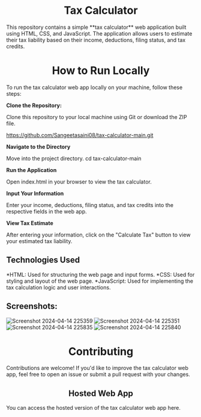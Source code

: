 **<h1 align="center" id="title">Tax Calculator</h1>**

<p>This repository contains a simple **tax calculator** web application built using HTML, CSS, and JavaScript. The application allows users to estimate their tax liability based on their income, deductions, filing status, and tax credits.</p>

**<h1 align= "center" id="title">How to Run Locally</h1>**
To run the tax calculator web app locally on your machine, follow these steps:


**<p>Clone the Repository:</p>**
Clone this repository to your local machine using Git or download the ZIP file.

https://github.com/Sangeetasaini08/tax-calculator-main.git

**<p> Navigate to the Directory</p>**
Move into the project directory.
cd tax-calculator-main

**<p>Run the Application</p>**
Open index.html in your browser to view the tax calculator.

**<p>Input Your Information</p>**
Enter your income, deductions, filing status, and tax credits into the respective fields in the web app.

**<p>View Tax Estimate</p>**
After entering your information, click on the "Calculate Tax" button to view your estimated tax liability.

**<h2>Technologies Used**</h2>
*HTML: Used for structuring the web page and input forms.
*CSS: Used for styling and layout of the web page.
*JavaScript: Used for implementing the tax calculation logic and user interactions.

**<h2> Screenshots:</h2>**

![Screenshot 2024-04-14 225359](https://github.com/Sangeetasaini08/tax-calculator-main/assets/167005226/7374a172-8454-4b1d-86a8-d95f63ec88fe)
![Screenshot 2024-04-14 225351](https://github.com/Sangeetasaini08/tax-calculator-main/assets/167005226/254787d7-860c-4f7b-9173-19f7cb8da892)
![Screenshot 2024-04-14 225835](https://github.com/Sangeetasaini08/tax-calculator-main/assets/167005226/8060d2da-70c4-482b-a72f-faa0b4feebde)
![Screenshot 2024-04-14 225840](https://github.com/Sangeetasaini08/tax-calculator-main/assets/167005226/a69bd7d5-45dc-4ae2-a152-30b54ef8b7b8)



**<h1 align="center" id="title">Contributing</h1>**
Contributions are welcome! If you'd like to improve the tax calculator web app, feel free to open an issue or submit a pull request with your changes.

**<h2 align ="center" id="title">Hosted Web App</h2>**
You can access the hosted version of the tax calculator web app here.






